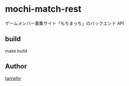 # mochi-match-rest

ゲームメンバー募集サイト「もちまっち」のバックエンド API

## build

make build

## Author

[taniwhy](https://github.com/taniwhy)
